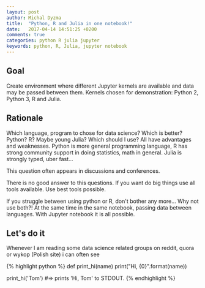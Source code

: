 ```yaml
---
layout: post
author: Michal Dyzma
title:  "Python, R and Julia in one notebook!"
date:   2017-04-14 14:51:25 +0200
comments: true
categories: python R julia jupyter
keywords: python, R, Julia, jupyter notebook
---
```


Goal
----
Create environment where different Jupyter kernels are available and data may be passed between them. Kernels chosen for demonstration: Python 2, Python 3, R and Julia.

Rationale
---------
Which language, program to chose for data science? Which is better? Python? R? Maybe young Julia? Which should I use? All have advantages and weaknesses. Python is more general programming language, R has strong community support in doing statistics, math in general. Julia is strongly typed, uber fast...

This question often appears in discussions and conferences. 

There is no good answer to this questions. If you want do big things use all tools available. Use best tools possible.

If you struggle between using python or R, don't bother any more... Why not use both?! At the same time in the same notebook, passing data between languages. With Jupyter notebook it is all possible.

Let's do it
-----------






Whenever I am reading some data science related groups on reddit, quora or wykop (Polish site) i can often see 



{% highlight python %}
def print_hi(name)
  print("Hi, {0}".format(name))

print_hi('Tom')
#=> prints 'Hi, Tom' to STDOUT.
{% endhighlight %}
